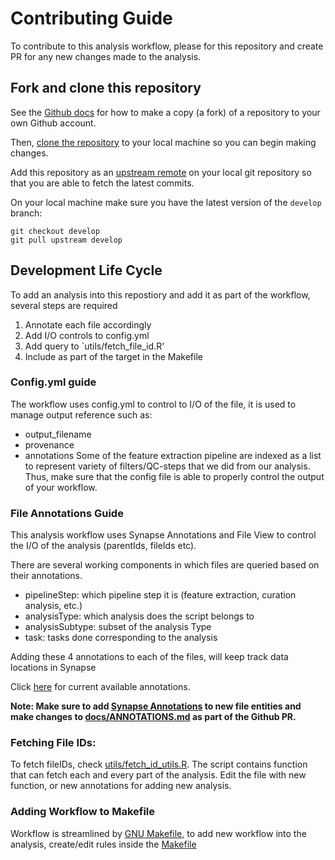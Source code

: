 # Contributing Guide

To contribute to this analysis workflow, please for this repository and create PR for any new changes made to the analysis.

## Fork and clone this repository
See the [Github docs](https://help.github.com/articles/fork-a-repo/) for how to make a copy (a fork) of a repository to your own Github account.

Then, [clone the repository](https://help.github.com/articles/cloning-a-repository/) to your local machine so you can begin making changes.

Add this repository as an [upstream remote](https://help.github.com/en/articles/configuring-a-remote-for-a-fork) on your local git repository so that you are able to fetch the latest commits.

On your local machine make sure you have the latest version of the `develop` branch:

```
git checkout develop
git pull upstream develop
```

## Development Life Cycle
To add an analysis into this repostiory and add it as part of the workflow, several steps are required
1. Annotate each file accordingly
2. Add I/O controls to config.yml
3. Add query to `utils/fetch_file_id.R'
4. Include as part of the target in the Makefile

### Config.yml guide
The workflow uses config.yml to control to I/O of the file, it is used to manage output reference such as:
- output_filename
- provenance
- annotations
Some of the feature extraction pipeline are indexed as a list to represent variety of filters/QC-steps that we did from our analysis. Thus, make sure that the config file is able to properly control the output of your workflow. 

### File Annotations Guide
This analysis workflow uses Synapse Annotations and File View to control the I/O of the analysis (parentIds, fileIds etc). 


There are several working components in which files are queried based on their annotations.


- pipelineStep: which pipeline step it is (feature extraction, curation analysis, etc.)
- analysisType: which analysis does the script belongs to
- analysisSubtype: subset of the analysis Type
- task: tasks done corresponding to the analysis

Adding these 4 annotations to each of the files, will keep track data locations in Synapse

Click [here](https://github.com/Sage-Bionetworks/mpower-feature-analysis/blob/master/docs/ANNOTATIONS.md) for current available annotations.

**Note: Make sure to add [Synapse Annotations](https://python-docs.synapse.org/build/html/Annotations.html) to new file entities and make changes to [docs/ANNOTATIONS.md](https://github.com/Sage-Bionetworks/mpower-feature-analysis/blob/master/docs/ANNOTATIONS.md) as part of the Github PR.**

### Fetching File IDs:
To fetch fileIDs, check [utils/fetch_id_utils.R](https://github.com/Sage-Bionetworks/mpower-feature-analysis/blob/master/utils/fetch_id_utils.R). The script contains function that can fetch each and every part of the analysis. Edit the file with new function, or new annotations for adding new analysis.

### Adding Workflow to Makefile
Workflow is streamlined by [GNU Makefile](https://github.com/Sage-Bionetworks/mpower-feature-analysis/blob/master/Makefile), to add new workflow into the analysis, create/edit rules inside the [Makefile](https://github.com/Sage-Bionetworks/mpower-feature-analysis/blob/master/Makefile)


